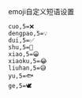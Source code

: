 emoji自定义短语设置

```
cuo,5=❌
dengpao,5=💡
dui,5=✅
shu,5=📖
xiao,5=😀
xiaoku,5=😂
liuhan,5=😅
yu,5=🐟
ge,5=🕊

```

